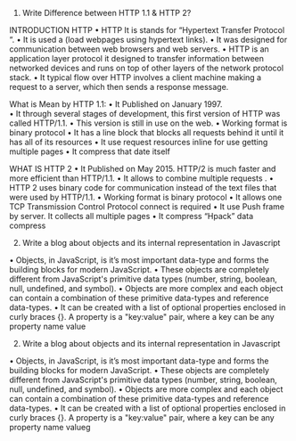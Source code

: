 1.	Write  Difference between HTTP 1.1 & HTTP 2? 


INTRODUCTION  HTTP
•	HTTP It is stands for “Hypertext Transfer Protocol “.
•	 It is used a (load webpages using hypertext links). 
•	It was designed for communication between web browsers and web servers.
•	HTTP is an application layer protocol it  designed to transfer information between networked devices and runs on top of other layers of the network protocol stack. 
•	It typical flow over HTTP involves a client machine making a request to a server, which then sends a response message.

What is Mean by  HTTP 1.1:
•	It Published on January  1997.  
•	It through several stages of development, this first version of HTTP was called HTTP/1.1.
•	This version is still in use on the web. 
•   Working format is binary protocol
•   It has a line block that blocks all requests behind it until it has all of its resources
•   It use request resources inline for use getting multiple pages
•   It compress that  date  itself

WHAT IS HTTP 2
•	It Published on May 2015. HTTP/2 is much faster and more efficient than HTTP/1.1.
•	It allows to combine multiple requests .
•	HTTP 2 uses binary code for communication instead of the text files that were used by HTTP/1.1. 
•   Working format is binary protocol
•   It allows  one TCP Transmission Control Protocol connect is required 
•   It use Push frame by server. It collects all multiple pages
•   It compress “Hpack” data compress

2.	Write a blog about objects and its internal representation in Javascript

•	Objects, in JavaScript, is it’s most important data-type and forms the building blocks for modern JavaScript.
•	These objects are completely different from JavaScript's primitive data types (number, string, boolean, null, undefined, and symbol).
•	Objects are more complex and each object can contain a combination of these primitive data-types and reference data-types.
•	It can be created with a list of optional properties enclosed in curly braces {}. A property is a "key:value" pair, where a key can be any property name value



2.	Write a blog about objects and its internal representation in Javascript

•	Objects, in JavaScript, is it’s most important data-type and forms the building blocks for modern JavaScript.
•	These objects are completely different from JavaScript's primitive data types (number, string, boolean, null, undefined, and symbol).
•	Objects are more complex and each object can contain a combination of these primitive data-types and reference data-types.
•	It can be created with a list of optional properties enclosed in curly braces {}. A property is a "key:value" pair, where a key can be any property name valueg